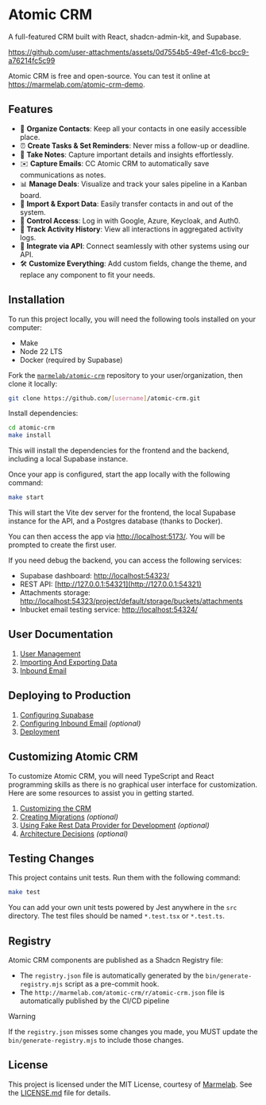 # Atomic CRM

A full-featured CRM built with React, shadcn-admin-kit, and Supabase.

https://github.com/user-attachments/assets/0d7554b5-49ef-41c6-bcc9-a76214fc5c99

Atomic CRM is free and open-source. You can test it online at https://marmelab.com/atomic-crm-demo.

## Features

- 📇 **Organize Contacts**: Keep all your contacts in one easily accessible place.
- ⏰ **Create Tasks & Set Reminders**: Never miss a follow-up or deadline.
- 📝 **Take Notes**: Capture important details and insights effortlessly.
- ✉️ **Capture Emails**: CC Atomic CRM to automatically save communications as notes.
- 📊 **Manage Deals**: Visualize and track your sales pipeline in a Kanban board.
- 🔄 **Import & Export Data**: Easily transfer contacts in and out of the system.
- 🔐 **Control Access**: Log in with Google, Azure, Keycloak, and Auth0.
- 📜 **Track Activity History**: View all interactions in aggregated activity logs.
- 🔗 **Integrate via API**: Connect seamlessly with other systems using our API.
- 🛠️ **Customize Everything**: Add custom fields, change the theme, and replace any component to fit your needs.

## Installation

To run this project locally, you will need the following tools installed on your computer:

- Make
- Node 22 LTS
- Docker (required by Supabase)

Fork the [`marmelab/atomic-crm`](https://github.com/marmelab/atomic-crm) repository to your user/organization, then clone it locally:

```sh
git clone https://github.com/[username]/atomic-crm.git
```

Install dependencies:

```sh
cd atomic-crm
make install
```

This will install the dependencies for the frontend and the backend, including a local Supabase instance.

Once your app is configured, start the app locally with the following command:

```sh
make start
```

This will start the Vite dev server for the frontend, the local Supabase instance for the API, and a Postgres database (thanks to Docker).

You can then access the app via [http://localhost:5173/](http://localhost:5173/). You will be prompted to create the first user.

If you need debug the backend, you can access the following services: 

- Supabase dashboard: [http://localhost:54323/](http://localhost:54323/)
- REST API: [http://127.0.0.1:54321](http://127.0.0.1:54321)
- Attachments storage: [http://localhost:54323/project/default/storage/buckets/attachments](http://localhost:54323/project/default/storage/buckets/attachments)
- Inbucket email testing service: [http://localhost:54324/](http://localhost:54324/)

## User Documentation

1. [User Management](./doc/src/content/docs/users/user-management.mdx)
2. [Importing And Exporting Data](./doc/src/content/docs/users/import-contacts.mdx)
3. [Inbound Email](./doc/src/content/docs/users/inbound-email.mdx)

## Deploying to Production

1. [Configuring Supabase](./doc/src/content/docs/developers/supabase-configuration.mdx)
2. [Configuring Inbound Email](./doc/src/content/docs/developers/inbound-email-configuration.mdx) *(optional)*
3. [Deployment](./doc/src/content/docs/developers/deploy.mdx)

## Customizing Atomic CRM

To customize Atomic CRM, you will need TypeScript and React programming skills as there is no graphical user interface for customization. Here are some resources to assist you in getting started.

1. [Customizing the CRM](./doc/src/content/docs/developers/customizing.mdx)
2. [Creating Migrations](./doc/src/content/docs/developers/migrations.mdx) *(optional)*
3. [Using Fake Rest Data Provider for Development](./doc/src/content/docs/developers/data-providers.mdx) *(optional)*
4. [Architecture Decisions](./doc/src/content/docs/developers/architecture-choices.mdx) *(optional)*

## Testing Changes

This project contains unit tests. Run them with the following command:

```sh
make test
```

You can add your own unit tests powered by Jest anywhere in the `src` directory. The test files should be named `*.test.tsx` or `*.test.ts`.

## Registry

Atomic CRM components are published as a Shadcn Registry file:
- The `registry.json` file is automatically generated by the `bin/generate-registry.mjs` script as a pre-commit hook.
- The `http://marmelab.com/atomic-crm/r/atomic-crm.json` file is automatically published by the CI/CD pipeline

> [!WARNING]  
> If the `registry.json` misses some changes you made, you MUST update the `bin/generate-registry.mjs` to include those changes.

## License

This project is licensed under the MIT License, courtesy of [Marmelab](https://marmelab.com). See the [LICENSE.md](./LICENSE.md) file for details.
